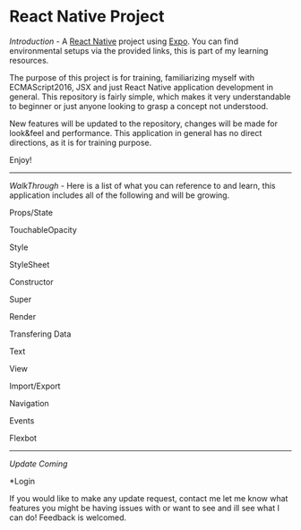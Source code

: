 # React Native Project

*Introduction* - 
A [React Native](http://www.reactnativeexpress.com/environment) project using [Expo](https://expo.io).
You can find environmental setups via the provided links, this is part of my learning resources.

The purpose of this project is for training, familiarizing myself with ECMAScript2016, JSX and just React Native application development in general. 
This repository is fairly simple, which makes it very understandable to beginner or just anyone looking to grasp a concept not understood.

New features will be updated to the repository, changes will be made for look&feel and performance.
This application in general has no direct directions, as it is for training purpose.

Enjoy!

***
*WalkThrough* - Here is a list of what you can reference to and learn, this application includes all of the following and will be growing.

Props/State

TouchableOpacity

Style

StyleSheet

Constructor

Super

Render

Transfering Data

Text

View

Import/Export

Navigation

Events

Flexbot

***
*Update Coming* 

*Login 

If you would like to make any update request, contact me let me know what features you might be having issues with or want to see and ill see what I can do!
Feedback is welcomed.